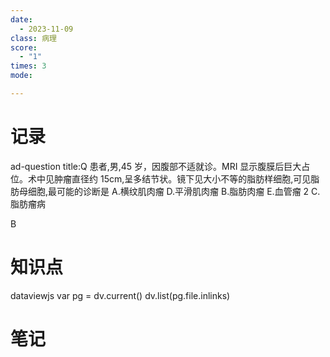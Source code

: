 ```yaml
---
date:
  - 2023-11-09
class: 病理
score:
  - "1"
times: 3
mode:

---
```



记录
==
ad-question
title:Q
患者,男,45 岁，因腹部不适就诊。MRI 显示腹膜后巨大占位。术中见肿瘤直径约 15cm,呈多结节状。镜下见大小不等的脂肪样细胞,可见脂肪母细胞,最可能的诊断是
A.横纹肌肉瘤
D.平滑肌肉瘤
B.脂肪肉瘤
E.血管瘤 2
C.脂肪瘤病



B


知识点
==
dataviewjs
var pg = dv.current()
dv.list(pg.file.inlinks)


笔记
==